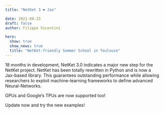 ```yaml
---
title: "NetKet 3 ❤️ Jax"

date: 2021-08-23
draft: false
author: Filippo Vicentini

hero:
  show: true
  show_news: true
  title: "NetKet-friendly Summer School in Toulouse"
---
```


18 months in development, NetKet 3.0 indicates a major new step for the NetKet project. NetKet has been totally rewritten in Python and is now a Jax-based library. This guarantees outstanding performance while allowing researchers to exploit machine-learning frameworks to define advanced Neural-Networks.

GPUs and Google’s TPUs are now supported too!

Update now and try the new examples!

